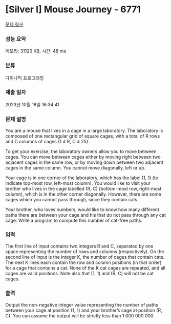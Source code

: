 # [Silver I] Mouse Journey - 6771 

[문제 링크](https://www.acmicpc.net/problem/6771) 

### 성능 요약

메모리: 31120 KB, 시간: 48 ms

### 분류

다이나믹 프로그래밍

### 제출 일자

2023년 10월 18일 16:34:41

### 문제 설명

<p>You are a mouse that lives in a cage in a large laboratory. The laboratory is composed of one rectangular grid of square cages, with a total of R rows and C columns of cages (1 ≤ R, C ≤ 25).</p>

<p>To get your exercise, the laboratory owners allow you to move between cages. You can move between cages either by moving right between two adjacent cages in the same row, or by moving down between two adjacent cages in the same column. You cannot move diagonally, left or up.</p>

<p>Your cage is in one corner of the laboratory, which has the label (1, 1) (to indicate top-most row, left-most column). You would like to visit your brother who lives in the cage labelled (R, C) (bottom-most row, right-most column), which is in the other corner diagonally. However, there are some cages which you cannot pass through, since they contain cats.</p>

<p>Your brother, who loves numbers, would like to know how many different paths there are between your cage and his that do not pass through any cat cage. Write a program to compute this number of cat-free paths.</p>

### 입력 

 <p>The first line of input contains two integers R and C, separated by one space representing the number of rows and columns (respectively). On the second line of input is the integer K, the number of cages that contain cats. The next K lines each contain the row and column positions (in that order) for a cage that contains a cat. None of the K cat cages are repeated, and all cages are valid positions. Note also that (1, 1) and (R, C) will not be cat cages.</p>

### 출력 

 <p>Output the non-negative integer value representing the number of paths between your cage at position (1, 1) and your brother’s cage at position (R, C). You can assume the output will be strictly less than 1 000 000 000.</p>

